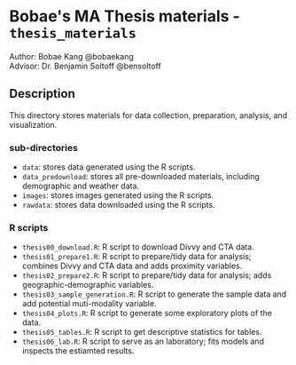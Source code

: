 # Bobae's MA Thesis materials - `thesis_materials`

Author: Bobae Kang @bobaekang  
Advisor: Dr. Benjamin Soltoff @bensoltoff  
  
## Description  
This directory stores materials for data collection, preparation, analysis, and visualization.   

### sub-directories 
* `data`: stores data generated using the R scripts.  
* `data_predownload`: stores all pre-downloaded materials, including demographic and weather data.  
* `images`: stores images generated using the R scripts.  
* `rawdata`: stores data downloaded using the R scripts.  
  
### R scripts
* `thesis00_download.R`: R script to download Divvy and CTA data.
* `thesis01_prepare1.R`: R script to prepare/tidy data for analysis; combines Divvy and CTA data and adds proximity variables.
* `thesis02_prepare2.R`: R script to prepare/tidy data for analysis; adds geographic-demographic variables.
* `thesis03_sample_generation.R`: R script to generate the sample data and add potential muti-modality variable.
* `thesis04_plots.R`: R script to generate some exploratory plots of the data.
* `thesis05_tables.R`: R script to get descriptive statistics for tables.
* `thesis06_lab.R`: R script to serve as an laboratory; fits models and inspects the estiamted results.